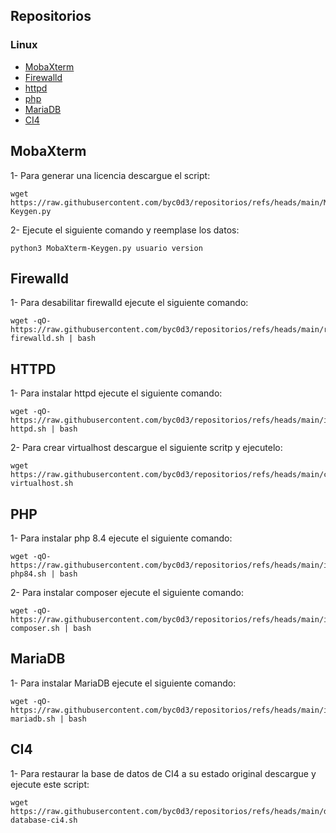 ## Repositorios

### Linux

-   [MobaXterm](#mobaxterm)
-   [Firewalld](#firewalld)
-   [httpd](#httpd)
-   [php](#php)
-   [MariaDB](#mariadb)
-   [CI4](#ci4)

## MobaXterm

1- Para generar una licencia descargue el script:

```
wget https://raw.githubusercontent.com/byc0d3/repositorios/refs/heads/main/MobaXterm-Keygen.py
```

2- Ejecute el siguiente comando y reemplase los datos:

```
python3 MobaXterm-Keygen.py usuario version
```

## Firewalld

1- Para desabilitar firewalld ejecute el siguiente comando:

```
wget -qO- https://raw.githubusercontent.com/byc0d3/repositorios/refs/heads/main/remove-firewalld.sh | bash
```

## HTTPD

1- Para instalar httpd ejecute el siguiente comando:

```
wget -qO- https://raw.githubusercontent.com/byc0d3/repositorios/refs/heads/main/install-httpd.sh | bash
```

2- Para crear virtualhost descargue el siguiente scritp y ejecutelo:

```
wget https://raw.githubusercontent.com/byc0d3/repositorios/refs/heads/main/crear-virtualhost.sh
```

## PHP

1- Para instalar php 8.4 ejecute el siguiente comando:

```
wget -qO- https://raw.githubusercontent.com/byc0d3/repositorios/refs/heads/main/install-php84.sh | bash
```

2- Para instalar composer ejecute el siguiente comando:

```
wget -qO- https://raw.githubusercontent.com/byc0d3/repositorios/refs/heads/main/install-composer.sh | bash
```

## MariaDB

1- Para instalar MariaDB ejecute el siguiente comando:

```
wget -qO- https://raw.githubusercontent.com/byc0d3/repositorios/refs/heads/main/install-mariadb.sh | bash
```

## CI4

1- Para restaurar la base de datos de CI4 a su estado original descargue y ejecute este script:

```
wget https://raw.githubusercontent.com/byc0d3/repositorios/refs/heads/main/drop-database-ci4.sh
```
